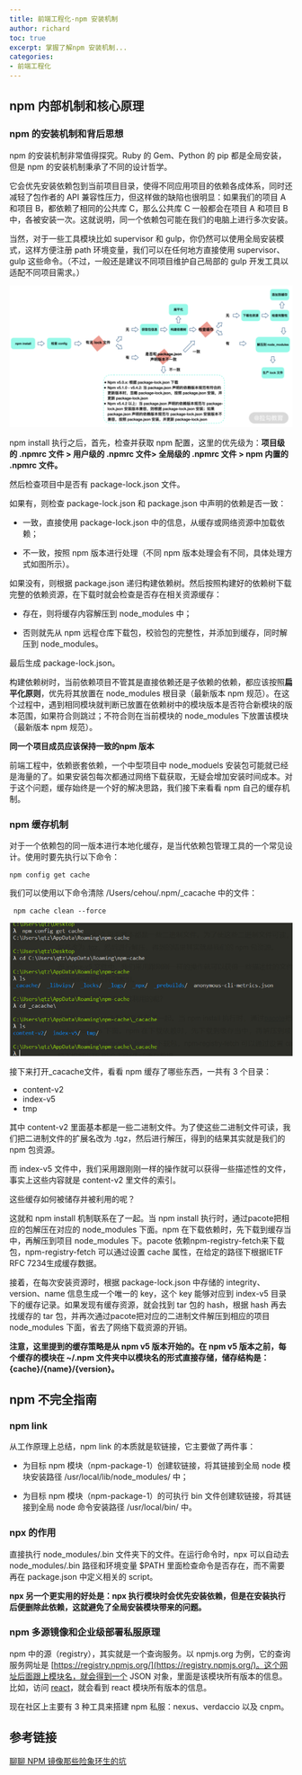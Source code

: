 ```yaml
---
title: 前端工程化-npm 安装机制
author: richard
toc: true
excerpt: 掌握了解npm 安装机制...
categories:
- 前端工程化
---
```


## npm 内部机制和核心原理


### npm 的安装机制和背后思想

npm 的安装机制非常值得探究。Ruby 的 Gem、Python 的 pip 都是全局安装，但是 npm 的安装机制秉承了不同的设计哲学。

它会优先安装依赖包到当前项目目录，使得不同应用项目的依赖各成体系，同时还减轻了包作者的 API 兼容性压力，但这样做的缺陷也很明显：如果我们的项目 A 和项目 B，都依赖了相同的公共库 C，那么公共库 C 一般都会在项目 A 和项目 B 中，各被安装一次。这就说明，同一个依赖包可能在我们的电脑上进行多次安装。

当然，对于一些工具模块比如 supervisor 和 gulp，你仍然可以使用全局安装模式，这样方便注册 path 环境变量，我们可以在任何地方直接使用 supervisor、 gulp 这些命令。（不过，一般还是建议不同项目维护自己局部的 gulp 开发工具以适配不同项目需求。）


![npm安装机制](/img/工程化/npm安装机制.jpg)

npm install 执行之后，首先，检查并获取 npm 配置，这里的优先级为：**项目级的 .npmrc 文件 > 用户级的 .npmrc 文件> 全局级的 .npmrc 文件 > npm 内置的 .npmrc 文件。**

然后检查项目中是否有 package-lock.json 文件。

如果有，则检查 package-lock.json 和 package.json 中声明的依赖是否一致：

- 一致，直接使用 package-lock.json 中的信息，从缓存或网络资源中加载依赖；

- 不一致，按照 npm 版本进行处理（不同 npm 版本处理会有不同，具体处理方式如图所示）。

如果没有，则根据 package.json 递归构建依赖树。然后按照构建好的依赖树下载完整的依赖资源，在下载时就会检查是否存在相关资源缓存：

- 存在，则将缓存内容解压到 node_modules 中；

- 否则就先从 npm 远程仓库下载包，校验包的完整性，并添加到缓存，同时解压到 node_modules。

最后生成 package-lock.json。

构建依赖树时，当前依赖项目不管其是直接依赖还是子依赖的依赖，都应该按照**扁平化原则**，优先将其放置在 node_modules 根目录（最新版本 npm 规范）。在这个过程中，遇到相同模块就判断已放置在依赖树中的模块版本是否符合新模块的版本范围，如果符合则跳过；不符合则在当前模块的 node_modules 下放置该模块（最新版本 npm 规范）。

**同一个项目成员应该保持一致的npm 版本**

前端工程中，依赖嵌套依赖，一个中型项目中 node_moduels 安装包可能就已经是海量的了。如果安装包每次都通过网络下载获取，无疑会增加安装时间成本。对于这个问题，缓存始终是一个好的解决思路，我们接下来看看 npm 自己的缓存机制。



### npm 缓存机制
对于一个依赖包的同一版本进行本地化缓存，是当代依赖包管理工具的一个常见设计。使用时要先执行以下命令：
```
npm config get cache
```
我们可以使用以下命令清除 /Users/cehou/.npm/_cacache 中的文件：

```
 npm cache clean --force

```
![npm cache](/img/工程化/npm-cache.jpg)

接下来打开_cacache文件，看看 npm 缓存了哪些东西，一共有 3 个目录：

- content-v2
- index-v5
- tmp

其中 content-v2 里面基本都是一些二进制文件。为了使这些二进制文件可读，我们把二进制文件的扩展名改为 .tgz，然后进行解压，得到的结果其实就是我们的 npm 包资源。

而 index-v5 文件中，我们采用跟刚刚一样的操作就可以获得一些描述性的文件，事实上这些内容就是 content-v2 里文件的索引。

这些缓存如何被储存并被利用的呢？

这就和 npm install 机制联系在了一起。当 npm install 执行时，通过pacote把相应的包解压在对应的 node_modules 下面。npm 在下载依赖时，先下载到缓存当中，再解压到项目 node_modules 下。pacote 依赖npm-registry-fetch来下载包，npm-registry-fetch 可以通过设置 cache 属性，在给定的路径下根据IETF RFC 7234生成缓存数据。

接着，在每次安装资源时，根据 package-lock.json 中存储的 integrity、version、name 信息生成一个唯一的 key，这个 key 能够对应到 index-v5 目录下的缓存记录。如果发现有缓存资源，就会找到 tar 包的 hash，根据 hash 再去找缓存的 tar 包，并再次通过pacote把对应的二进制文件解压到相应的项目 node_modules 下面，省去了网络下载资源的开销。

**注意，这里提到的缓存策略是从 npm v5 版本开始的。在 npm v5 版本之前，每个缓存的模块在 ~/.npm 文件夹中以模块名的形式直接存储，储存结构是：{cache}/{name}/{version}。**

## npm 不完全指南


### npm link 

从工作原理上总结，npm link 的本质就是软链接，它主要做了两件事：

- 为目标 npm 模块（npm-package-1）创建软链接，将其链接到全局 node 模块安装路径 /usr/local/lib/node_modules/ 中；

- 为目标 npm 模块（npm-package-1）的可执行 bin 文件创建软链接，将其链接到全局 node 命令安装路径 /usr/local/bin/ 中。
### npx 的作用

直接执行 node_modules/.bin 文件夹下的文件。在运行命令时，npx 可以自动去 node_modules/.bin 路径和环境变量 $PATH 里面检查命令是否存在，而不需要再在 package.json 中定义相关的 script。

**npx 另一个更实用的好处是：npx 执行模块时会优先安装依赖，但是在安装执行后便删除此依赖，这就避免了全局安装模块带来的问题。**

### npm 多源镜像和企业级部署私服原理
npm 中的源（registry），其实就是一个查询服务。以 npmjs.org 为例，它的查询服务网址是 [https://registry.npmjs.org/](https://registry.npmjs.org/)。这个网址后面跟上模块名，就会得到一个 JSON 对象，里面是该模块所有版本的信息。比如，访问 [react](https://registry.npmjs.org/react)，就会看到 react 模块所有版本的信息。

现在社区上主要有 3 种工具来搭建 npm 私服：nexus、verdaccio 以及 cnpm。



## 参考链接
[聊聊 NPM 镜像那些险象环生的坑](https://mp.weixin.qq.com/s/2ntKGIkR3Uiy9cQfITg2NQ)